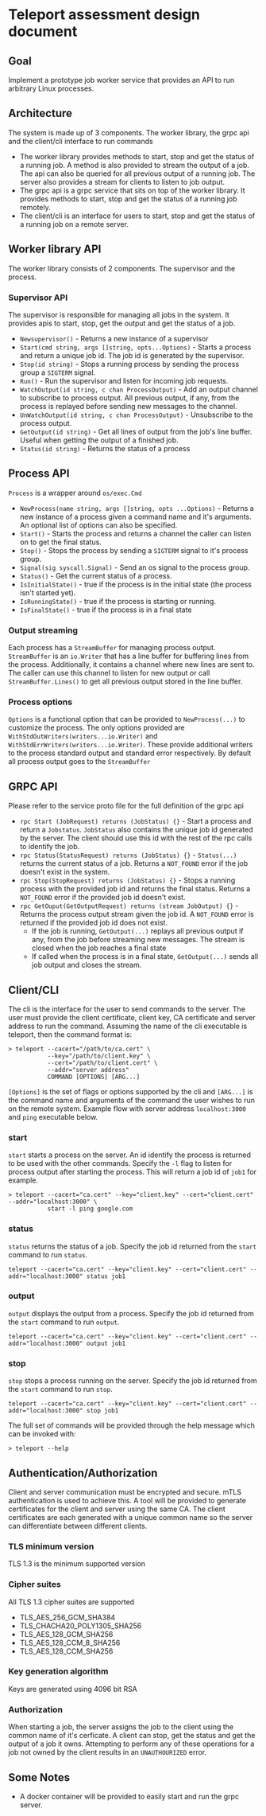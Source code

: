 # Teleport assessment design document

## Goal
Implement a prototype job worker service that provides an API to run arbitrary
Linux processes.

## Architecture
The system is made up of 3 components. The worker library, the grpc api and the client/cli interface to run commands
* The worker library provides methods to start, stop and get the status of a running job.
A method is also provided to stream the output of a job. The api can also be queried for all previous output of a running job. The server also provides a stream for clients to listen to job output.
* The grpc api is a grpc service that sits on top of the worker library. It provides methods to start, stop and get the status of a running job remotely. 
* The client/cli is an interface for users to start, stop and get the status of a running job on a remote server.

## Worker library API
The worker library consists of 2 components. The supervisor and the process.
### Supervisor API
The supervisor is responsible for managing all jobs in the system. It provides apis to start, stop, get the output and get the status of a job. 
* `Newsupervisor()` - Returns a new instance of a supervisor
* `Start(cmd string, args []string, opts...Options)` - Starts a process and return a unique job id. The job id is generated by the supervisor.
* `Stop(id string)` - Stops a running process by sending the process group a `SIGTERM` signal.
* `Run()` - Run the supervisor and listen for incoming job requests.
* `WatchOutput(id string, c chan ProcessOutput)` - Add an output channel to subscribe to process output. All previous output, if any, from the process is replayed before sending new messages to the channel.
* `UnWatchOutput(id string, c chan ProcessOutput)` - Unsubscribe to the process output.
* `GetOutput(id string)` - Get all lines of output from the job's line buffer. Useful when getting the output of a finished job.
* `Status(id string)` - Returns the status of a process


## Process API
`Process` is a wrapper around `os/exec.Cmd`
* `NewProcess(name string, args []string, opts ...Options)` - Returns a new instance of a process given a command name and it's arguments. An optional list of options can also be specified.
* `Start()` - Starts the process and returns a channel the caller can listen on to get the final status.
* `Stop()` - Stops the process by sending a `SIGTERM` signal to it's process group.
* `Signal(sig syscall.Signal)` - Send an os signal to the process group.
* `Status()` - Get the current status of a process.
* `IsInitialState()` - true if the process is in the initial state (the process isn't started yet).
* `IsRunningState()` - true if the process is starting or running.
* `IsFinalState()` - true if the process is in a final state

### Output streaming
Each process has a `StreamBuffer` for managing process output. `StreamBuffer` is an `io.Writer` that has a line buffer for buffering lines from the process. Additionally, it contains a channel where new lines are sent to. The caller can use this channel to listen for new output or call `StreamBuffer.Lines()` to get all previous output stored in the line buffer.

### Process options
`Options` is a functional option that can be provided to `NewProcess(...)` to customize the process. The only options provided are `WithStdOutWriters(writers...io.Writer)` and `WithStdErrWriters(writers...io.Writer)`. These provide additional writers to the process standard output and standard error respectively. By default all process output goes to the `StreamBuffer`

## GRPC API
Please refer to the service proto file for the full definition of the grpc api
* `rpc Start (JobRequest) returns (JobStatus) {}` - Start a process and return a `Jobstatus`. `JobStatus` also contains the unique job id generated by the server. The client should use this id with the rest of the rpc calls to identify the job. 
* `rpc Status(StatusRequest) returns (JobStatus) {}` - `Status(...)` returns the current status of a job. Returns a `NOT_FOUND` error if the job doesn't exist in the system.
* `rpc Stop(StopRequest) returns (JobStatus) {}` - Stops a running process with the provided job id and returns the final status. Returns a `NOT_FOUND` error if the provided job id doesn't exist.
* `rpc GetOuput(GetOutputRequest) returns (stream JobOutput) {}` - Returns the process output stream given the job id. A `NOT_FOUND` error is returned if the provided job id does not exist. 
    * If the job is running, `GetOutput(...)` replays all previous output if any, from the job before streaming new messages. The stream is closed when the job reaches a final state
    * If called when the process is in a final state, `GetOutput(...)` sends all job output and closes the stream.
    
## Client/CLI
The cli is the interface for the user to send commands to the server. The user must provide the client certificate, client key, CA certificate and server address to run the command. Assuming the name of the cli executable is teleport, then the command format is: 
```shell
> teleport --cacert="/path/to/ca.cert" \
           --key="/path/to/client.key" \ 
           --cert="/path/to/client.cert" \
           --addr="server address" 
           COMMAND [OPTIONS] [ARG...]
 ```
`[Options]` is the set of flags or options supported by the cli and `[ARG...]` is the command name and arguments of the command the user wishes to run on the remote system. Example flow with server address `localhost:3000` and `ping` executable below. 
### start 
`start` starts a process on the server. An id identify the process is returned to be used with the other commands. Specify the `-l` flag to listen for process output after starting the process. This will return a job id of `job1` for example.
```shell
> teleport --cacert="ca.cert" --key="client.key" --cert="client.cert" --addr="localhost:3000" \
           start -l ping google.com
```
### status
`status` returns the status of a job. Specify the job id returned from the `start` command to run `status`.
```shell
teleport --cacert="ca.cert" --key="client.key" --cert="client.cert" --addr="localhost:3000" status job1
```
### output
`output` displays the output from a process. Specify the job id returned from the `start` command to run `output`.
```shell
teleport --cacert="ca.cert" --key="client.key" --cert="client.cert" --addr="localhost:3000" output job1
```
### stop
`stop` stops a process running on the server. Specify the job id returned from the `start` command to run `stop`.
```shell
teleport --cacert="ca.cert" --key="client.key" --cert="client.cert" --addr="localhost:3000" stop job1
```
The full set of commands will be provided through the help message which can be invoked with:
```shell
> teleport --help
```

## Authentication/Authorization
Client and server communication must be encrypted and secure. mTLS authentication is used to achieve this. A tool will be provided to generate certificates for the client and server using the same CA. The client certificates are each generated with a unique common name so the server can differentiate between different clients.
### TLS minimum version
TLS 1.3 is the minimum supported version
### Cipher suites
All TLS 1.3 cipher suites are supported
* TLS_AES_256_GCM_SHA384
* TLS_CHACHA20_POLY1305_SHA256
* TLS_AES_128_GCM_SHA256
* TLS_AES_128_CCM_8_SHA256
* TLS_AES_128_CCM_SHA256
### Key generation algorithm
Keys are generated using 4096 bit RSA

### Authorization
When starting a job, the server assigns the job to the client using the common name of it's cerficate. A client can stop, get the status and get the output of a job it owns. Attempting to perform any of these operations for a job not owned by the client results in an `UNAUTHOURIZED` error.

## Some Notes
* A docker container will be provided to easily start and run the grpc server.

